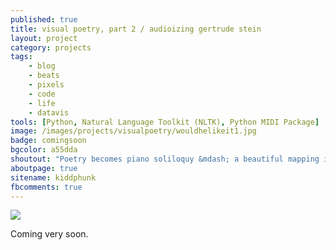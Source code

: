 ```yaml
---
published: true
title: visual poetry, part 2 / audioizing gertrude stein
layout: project
category: projects
tags:
    - blog
    - beats
    - pixels
    - code
    - life
    - datavis
tools: [Python, Natural Language Toolkit (NLTK), Python MIDI Package]
image: /images/projects/visualpoetry/wouldhelikeit1.jpg
badge: comingsoon
bgcolor: a55dda
shoutout: "Poetry becomes piano soliloquy &mdash; a beautiful mapping into the audio domain is possible as Stein's unique linguistical algorithms created a fractally-structured corpus."
aboutpage: true
sitename: kiddphunk
fbcomments: true
---
```

<img class='feedimg' src='{{page.topimage}}'>

Coming very soon.
